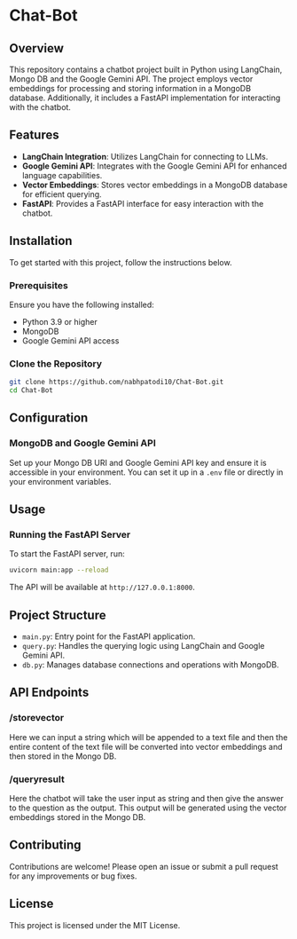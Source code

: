 # Chat-Bot

## Overview

This repository contains a chatbot project built in Python using LangChain, Mongo DB and the Google Gemini API. The project employs vector embeddings for processing and storing information in a MongoDB database. Additionally, it includes a FastAPI implementation for interacting with the chatbot.

## Features

- **LangChain Integration**: Utilizes LangChain for connecting to LLMs.
- **Google Gemini API**: Integrates with the Google Gemini API for enhanced language capabilities.
- **Vector Embeddings**: Stores vector embeddings in a MongoDB database for efficient querying.
- **FastAPI**: Provides a FastAPI interface for easy interaction with the chatbot.

## Installation

To get started with this project, follow the instructions below.

### Prerequisites

Ensure you have the following installed:

- Python 3.9 or higher
- MongoDB
- Google Gemini API access

### Clone the Repository

```bash
git clone https://github.com/nabhpatodi10/Chat-Bot.git
cd Chat-Bot
```

## Configuration

### MongoDB and Google Gemini API

Set up your Mongo DB URI and Google Gemini API key and ensure it is accessible in your environment. You can set it up in a `.env` file or directly in your environment variables.

## Usage

### Running the FastAPI Server

To start the FastAPI server, run:

```bash
uvicorn main:app --reload
```

The API will be available at `http://127.0.0.1:8000`.

## Project Structure

- `main.py`: Entry point for the FastAPI application.
- `query.py`: Handles the querying logic using LangChain and Google Gemini API.
- `db.py`: Manages database connections and operations with MongoDB.

## API Endpoints

### /storevector
Here we can input a string which will be appended to a text file and then the entire content of the text file will be converted into vector embeddings and then stored in the Mongo DB.

### /queryresult
Here the chatbot will take the user input as string and then give the answer to the question as the output. This output will be generated using the vector embeddings stored in the Mongo DB.

## Contributing

Contributions are welcome! Please open an issue or submit a pull request for any improvements or bug fixes.

## License

This project is licensed under the MIT License.
